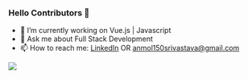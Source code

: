 <!--
**anmolsri150/anmolsri150** is a ✨ _special_ ✨ repository because its `README.md` (this file) appears on your GitHub profile.

Here are some ideas to get you started:

- 🔭 I’m currently working on ...
- 🌱 I’m currently learning ...
- 👯 I’m looking to collaborate on ...
- 🤔 I’m looking for help with ...
- 💬 Ask me about ...
- 📫 How to reach me: ...
- 😄 Pronouns: ...
- ⚡ Fun fact: ...
-->
### Hello Contributors 👋


- 🔭 I’m currently working on Vue.js | Javascript
- 💬 Ask me about Full Stack Development
- 📫 How to reach me: [LinkedIn](https://www.linkedin.com/in/anmolsri150/) OR anmol150srivastava@gmail.com

<img src="https://github-readme-stats.vercel.app/api?username=anmolsri150&&show_icons=true&title_color=ffffff&icon_color=bb2acf&text_color=daf7dc&bg_color=151515">
